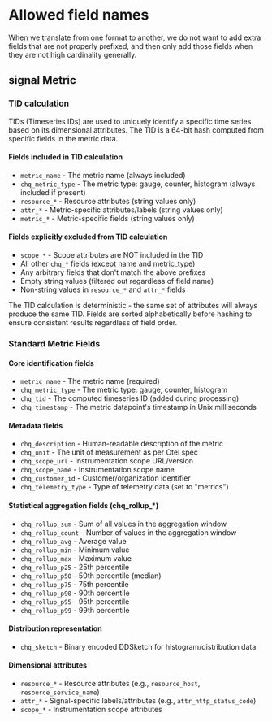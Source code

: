 # Allowed field names

When we translate from one format to another, we do not want to add extra fields that are
not properly prefixed, and then only add those fields when they are not high cardinality
generally.

## signal Metric

### TID calculation

TIDs (Timeseries IDs) are used to uniquely identify a specific time series based on its
dimensional attributes. The TID is a 64-bit hash computed from specific fields in the metric data.

#### Fields included in TID calculation

- `metric_name` - The metric name (always included)
- `chq_metric_type` - The metric type: gauge, counter, histogram (always included if present)
- `resource_*` - Resource attributes (string values only)
- `attr_*` - Metric-specific attributes/labels (string values only)
- `metric_*` - Metric-specific fields (string values only)

#### Fields explicitly excluded from TID calculation

- `scope_*` - Scope attributes are NOT included in the TID
- All other `chq_*` fields (except name and metric_type)
- Any arbitrary fields that don't match the above prefixes
- Empty string values (filtered out regardless of field name)
- Non-string values in `resource_*` and `attr_*` fields

The TID calculation is deterministic - the same set of attributes will always produce the same TID.
Fields are sorted alphabetically before hashing to ensure consistent results regardless of field order.

### Standard Metric Fields

#### Core identification fields

- `metric_name` - The metric name (required)
- `chq_metric_type` - The metric type: gauge, counter, histogram
- `chq_tid` - The computed timeseries ID (added during processing)
- `chq_timestamp` - The metric datapoint's timestamp in Unix milliseconds

#### Metadata fields

- `chq_description` - Human-readable description of the metric
- `chq_unit` - The unit of measurement as per Otel spec
- `chq_scope_url` - Instrumentation scope URL/version
- `chq_scope_name` - Instrumentation scope name
- `chq_customer_id` - Customer/organization identifier
- `chq_telemetry_type` - Type of telemetry data (set to "metrics")

#### Statistical aggregation fields (chq_rollup_*)

- `chq_rollup_sum` - Sum of all values in the aggregation window
- `chq_rollup_count` - Number of values in the aggregation window
- `chq_rollup_avg` - Average value
- `chq_rollup_min` - Minimum value
- `chq_rollup_max` - Maximum value
- `chq_rollup_p25` - 25th percentile
- `chq_rollup_p50` - 50th percentile (median)
- `chq_rollup_p75` - 75th percentile
- `chq_rollup_p90` - 90th percentile
- `chq_rollup_p95` - 95th percentile
- `chq_rollup_p99` - 99th percentile

#### Distribution representation

- `chq_sketch` - Binary encoded DDSketch for histogram/distribution data

#### Dimensional attributes

- `resource_*` - Resource attributes (e.g., `resource_host`, `resource_service_name`)
- `attr_*` - Signal-specific labels/attributes (e.g., `attr_http_status_code`)
- `scope_*` - Instrumentation scope attributes
